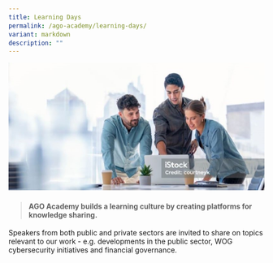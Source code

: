 ```yaml
---
title: Learning Days
permalink: /ago-academy/learning-days/
variant: markdown
description: ""
---
```

![Learning_Days](/images/istockphoto_1331350008_1024x1024_800x400.jpg)

> #### **AGO Academy builds a learning culture by creating platforms for knowledge sharing.** 

Speakers from both public and private sectors are invited to share on topics relevant to our work - e.g. developments in the public sector, WOG cybersecurity initiatives and financial governance.